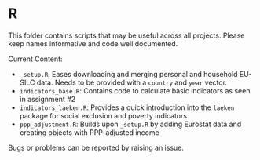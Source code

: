 # R

This folder contains scripts that may be useful across all projects. Please keep names informative and code well documented.

Current Content:

- `_setup.R`: Eases downloading and merging personal and household EU-SILC data. Needs to be provided with a `country` and `year` vector.
- `indicators_base.R`: Contains code to calculate basic indicators as seen in assignment #2
- `indicators_laeken.R`: Provides a quick introduction into the `laeken` package for social exclusion and poverty indicators
- `ppp_adjustment.R`: Builds upon `_setup.R` by adding Eurostat data and creating objects with PPP-adjusted income

Bugs or problems can be reported by raising an issue.